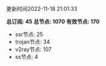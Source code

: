 更新时间2022-11-18 21:01:33

**总订阅: 45**
**总节点: 1070**
**有效节点: 170**
- ssr节点: 25
- trojan节点: 34
- v2ray节点: 107
- ss节点: 4
